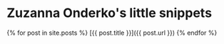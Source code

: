 # Zuzanna Onderko's little snippets

{% for post in site.posts %}
[{{ post.title }}]({{ post.url }})
{% endfor %}